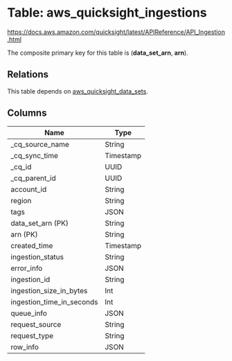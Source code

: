 # Table: aws_quicksight_ingestions

https://docs.aws.amazon.com/quicksight/latest/APIReference/API_Ingestion.html

The composite primary key for this table is (**data_set_arn**, **arn**).

## Relations

This table depends on [aws_quicksight_data_sets](aws_quicksight_data_sets.md).

## Columns

| Name          | Type          |
| ------------- | ------------- |
|_cq_source_name|String|
|_cq_sync_time|Timestamp|
|_cq_id|UUID|
|_cq_parent_id|UUID|
|account_id|String|
|region|String|
|tags|JSON|
|data_set_arn (PK)|String|
|arn (PK)|String|
|created_time|Timestamp|
|ingestion_status|String|
|error_info|JSON|
|ingestion_id|String|
|ingestion_size_in_bytes|Int|
|ingestion_time_in_seconds|Int|
|queue_info|JSON|
|request_source|String|
|request_type|String|
|row_info|JSON|